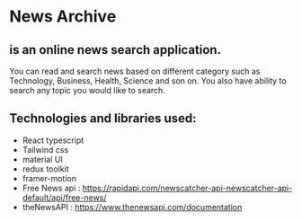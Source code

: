 # News Archive 
## is an online news search application. 

You can read and search news based on different category such as Technology, Business, Health, Science and son on. You also have ability to search any topic you would like to search. 

## Technologies and libraries used:
- React typescript
- Tailwind css
- material UI
- redux toolkit
- framer-motion 
- Free News api : https://rapidapi.com/newscatcher-api-newscatcher-api-default/api/free-news/
- theNewsAPI : https://www.thenewsapi.com/documentation






